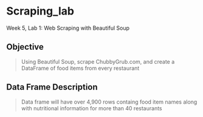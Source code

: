 # Scraping_lab
Week 5, Lab 1: Web Scraping with Beautiful Soup

## Objective
> Using Beautiful Soup, scrape ChubbyGrub.com, and create a DataFrame of food items from every restaurant

## Data Frame Description
> Data frame will have over 4,900 rows containg food item names along with nutritional information for more than 40 restaurants
